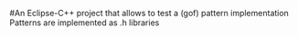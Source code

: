#An Eclipse-C++ project that allows to test a (gof) pattern implementation
Patterns are implemented as .h libraries
